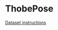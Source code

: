 # ThobePose

[Dataset instructions](https://github.com/jalalirs/ThobePose/blob/master/html/index.html)
